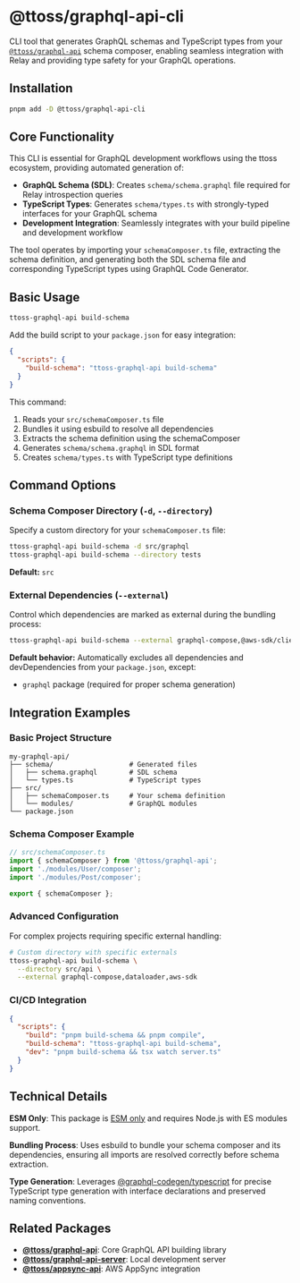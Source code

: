 # @ttoss/graphql-api-cli

CLI tool that generates GraphQL schemas and TypeScript types from your [`@ttoss/graphql-api`](https://ttoss.dev/docs/modules/packages/graphql-api/) schema composer, enabling seamless integration with Relay and providing type safety for your GraphQL operations.

## Installation

```bash
pnpm add -D @ttoss/graphql-api-cli
```

## Core Functionality

This CLI is essential for GraphQL development workflows using the ttoss ecosystem, providing automated generation of:

- **GraphQL Schema (SDL)**: Creates `schema/schema.graphql` file required for Relay introspection queries
- **TypeScript Types**: Generates `schema/types.ts` with strongly-typed interfaces for your GraphQL schema
- **Development Integration**: Seamlessly integrates with your build pipeline and development workflow

The tool operates by importing your `schemaComposer.ts` file, extracting the schema definition, and generating both the SDL schema file and corresponding TypeScript types using GraphQL Code Generator.

## Basic Usage

```bash
ttoss-graphql-api build-schema
```

Add the build script to your `package.json` for easy integration:

```json
{
  "scripts": {
    "build-schema": "ttoss-graphql-api build-schema"
  }
}
```

This command:

1. Reads your `src/schemaComposer.ts` file
2. Bundles it using esbuild to resolve all dependencies
3. Extracts the schema definition using the schemaComposer
4. Generates `schema/schema.graphql` in SDL format
5. Creates `schema/types.ts` with TypeScript type definitions

## Command Options

### Schema Composer Directory (`-d`, `--directory`)

Specify a custom directory for your `schemaComposer.ts` file:

```bash
ttoss-graphql-api build-schema -d src/graphql
ttoss-graphql-api build-schema --directory tests
```

**Default:** `src`

### External Dependencies (`--external`)

Control which dependencies are marked as external during the bundling process:

```bash
ttoss-graphql-api build-schema --external graphql-compose,@aws-sdk/client-dynamodb
```

**Default behavior:** Automatically excludes all dependencies and devDependencies from your `package.json`, except:

- `graphql` package (required for proper schema generation)

## Integration Examples

### Basic Project Structure

```
my-graphql-api/
├── schema/                   # Generated files
│   ├── schema.graphql        # SDL schema
│   └── types.ts              # TypeScript types
├── src/
│   ├── schemaComposer.ts     # Your schema definition
│   └── modules/              # GraphQL modules
└── package.json
```

### Schema Composer Example

```typescript
// src/schemaComposer.ts
import { schemaComposer } from '@ttoss/graphql-api';
import './modules/User/composer';
import './modules/Post/composer';

export { schemaComposer };
```

### Advanced Configuration

For complex projects requiring specific external handling:

```bash
# Custom directory with specific externals
ttoss-graphql-api build-schema \
  --directory src/api \
  --external graphql-compose,dataloader,aws-sdk
```

### CI/CD Integration

```json
{
  "scripts": {
    "build": "pnpm build-schema && pnpm compile",
    "build-schema": "ttoss-graphql-api build-schema",
    "dev": "pnpm build-schema && tsx watch server.ts"
  }
}
```

## Technical Details

**ESM Only**: This package is [ESM only](https://gist.github.com/sindresorhus/a39789f98801d908bbc7ff3ecc99d99c) and requires Node.js with ES modules support.

**Bundling Process**: Uses esbuild to bundle your schema composer and its dependencies, ensuring all imports are resolved correctly before schema extraction.

**Type Generation**: Leverages [@graphql-codegen/typescript](https://www.npmjs.com/package/@graphql-codegen/typescript) for precise TypeScript type generation with interface declarations and preserved naming conventions.

## Related Packages

- **[@ttoss/graphql-api](https://ttoss.dev/docs/modules/packages/graphql-api/)**: Core GraphQL API building library
- **[@ttoss/graphql-api-server](https://ttoss.dev/docs/modules/packages/graphql-api-server/)**: Local development server
- **[@ttoss/appsync-api](https://ttoss.dev/docs/modules/packages/appsync-api/)**: AWS AppSync integration
